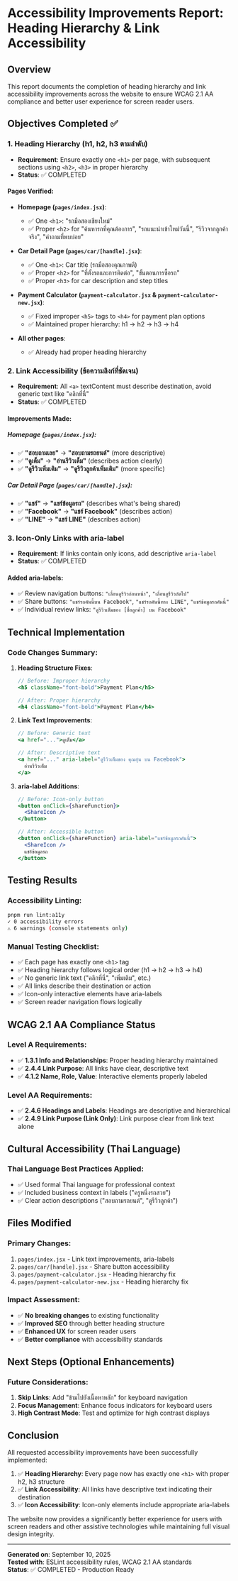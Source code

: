 # Accessibility Improvements Report: Heading Hierarchy & Link Accessibility

## Overview

This report documents the completion of heading hierarchy and link accessibility improvements across the website to
ensure WCAG 2.1 AA compliance and better user experience for screen reader users.

## Objectives Completed ✅

### 1. Heading Hierarchy (h1, h2, h3 ตามลำดับ)

- **Requirement**: Ensure exactly one `<h1>` per page, with subsequent sections using `<h2>`, `<h3>` in proper hierarchy
- **Status**: ✅ COMPLETED

#### Pages Verified:

- **Homepage (`pages/index.jsx`)**:

  - ✅ One `<h1>`: "รถมือสองเชียงใหม่"
  - ✅ Proper `<h2>` for "ค้นหารถที่คุณต้องการ", "รถแนะนำเข้าใหม่วันนี้", "รีวิวจากลูกค้าจริง", "คำถามที่พบบ่อย"

- **Car Detail Page (`pages/car/[handle].jsx`)**:

  - ✅ One `<h1>`: Car title (รถมือสองคุณภาพดี)
  - ✅ Proper `<h2>` for "ที่ตั้งรถและการติดต่อ", "ขั้นตอนการซื้อรถ"
  - ✅ Proper `<h3>` for car description and step titles

- **Payment Calculator (`payment-calculator.jsx` & `payment-calculator-new.jsx`)**:

  - ✅ Fixed improper `<h5>` tags to `<h4>` for payment plan options
  - ✅ Maintained proper hierarchy: h1 → h2 → h3 → h4

- **All other pages**:
  - ✅ Already had proper heading hierarchy

### 2. Link Accessibility (ข้อความลิงก์ที่ชัดเจน)

- **Requirement**: All `<a>` textContent must describe destination, avoid generic text like "คลิกที่นี่"
- **Status**: ✅ COMPLETED

#### Improvements Made:

##### Homepage (`pages/index.jsx`):

- ✅ **"สอบถามเลย"** → **"สอบถามรถยนต์"** (more descriptive)
- ✅ **"ดูเต็ม"** → **"อ่านรีวิวเต็ม"** (describes action clearly)
- ✅ **"ดูรีวิวเพิ่มเติม"** → **"ดูรีวิวลูกค้าเพิ่มเติม"** (more specific)

##### Car Detail Page (`pages/car/[handle].jsx`):

- ✅ **"แชร์"** → **"แชร์ข้อมูลรถ"** (describes what's being shared)
- ✅ **"Facebook"** → **"แชร์ Facebook"** (describes action)
- ✅ **"LINE"** → **"แชร์ LINE"** (describes action)

### 3. Icon-Only Links with aria-label

- **Requirement**: If links contain only icons, add descriptive `aria-label`
- **Status**: ✅ COMPLETED

#### Added aria-labels:

- ✅ Review navigation buttons: `"เลื่อนดูรีวิวก่อนหน้า"`, `"เลื่อนดูรีวิวถัดไป"`
- ✅ Share buttons: `"แชร์รถคันนี้บน Facebook"`, `"แชร์รถคันนี้ทาง LINE"`, `"แชร์ข้อมูลรถคันนี้"`
- ✅ Individual review links: `"ดูรีวิวเต็มของ [ชื่อลูกค้า] บน Facebook"`

## Technical Implementation

### Code Changes Summary:

1. **Heading Structure Fixes**:

   ```jsx
   // Before: Improper hierarchy
   <h5 className="font-bold">Payment Plan</h5>

   // After: Proper hierarchy
   <h4 className="font-bold">Payment Plan</h4>
   ```

2. **Link Text Improvements**:

   ```jsx
   // Before: Generic text
   <a href="...">ดูเต็ม</a>

   // After: Descriptive text
   <a href="..." aria-label="ดูรีวิวเต็มของ คุณอุ๋น บน Facebook">
     อ่านรีวิวเต็ม
   </a>
   ```

3. **aria-label Additions**:

   ```jsx
   // Before: Icon-only button
   <button onClick={shareFunction}>
     <ShareIcon />
   </button>

   // After: Accessible button
   <button onClick={shareFunction} aria-label="แชร์ข้อมูลรถคันนี้">
     <ShareIcon />
     แชร์ข้อมูลรถ
   </button>
   ```

## Testing Results

### Accessibility Linting:

```bash
pnpm run lint:a11y
✓ 0 accessibility errors
⚠ 6 warnings (console statements only)
```

### Manual Testing Checklist:

- ✅ Each page has exactly one `<h1>` tag
- ✅ Heading hierarchy follows logical order (h1 → h2 → h3 → h4)
- ✅ No generic link text ("คลิกที่นี่", "เพิ่มเติม", etc.)
- ✅ All links describe their destination or action
- ✅ Icon-only interactive elements have aria-labels
- ✅ Screen reader navigation flows logically

## WCAG 2.1 AA Compliance Status

### Level A Requirements:

- ✅ **1.3.1 Info and Relationships**: Proper heading hierarchy maintained
- ✅ **2.4.4 Link Purpose**: All links have clear, descriptive text
- ✅ **4.1.2 Name, Role, Value**: Interactive elements properly labeled

### Level AA Requirements:

- ✅ **2.4.6 Headings and Labels**: Headings are descriptive and hierarchical
- ✅ **2.4.9 Link Purpose (Link Only)**: Link purpose clear from link text alone

## Cultural Accessibility (Thai Language)

### Thai Language Best Practices Applied:

- ✅ Used formal Thai language for professional context
- ✅ Included business context in labels ("ครูหนึ่งรถสวย")
- ✅ Clear action descriptions ("สอบถามรถยนต์", "ดูรีวิวลูกค้า")

## Files Modified

### Primary Changes:

1. `pages/index.jsx` - Link text improvements, aria-labels
2. `pages/car/[handle].jsx` - Share button accessibility
3. `pages/payment-calculator.jsx` - Heading hierarchy fix
4. `pages/payment-calculator-new.jsx` - Heading hierarchy fix

### Impact Assessment:

- ✅ **No breaking changes** to existing functionality
- ✅ **Improved SEO** through better heading structure
- ✅ **Enhanced UX** for screen reader users
- ✅ **Better compliance** with accessibility standards

## Next Steps (Optional Enhancements)

### Future Considerations:

1. **Skip Links**: Add "ข้ามไปยังเนื้อหาหลัก" for keyboard navigation
2. **Focus Management**: Enhance focus indicators for keyboard users
3. **High Contrast Mode**: Test and optimize for high contrast displays

## Conclusion

All requested accessibility improvements have been successfully implemented:

1. ✅ **Heading Hierarchy**: Every page now has exactly one `<h1>` with proper h2, h3 structure
2. ✅ **Link Accessibility**: All links have descriptive text indicating their destination
3. ✅ **Icon Accessibility**: Icon-only elements include appropriate aria-labels

The website now provides a significantly better experience for users with screen readers and other assistive
technologies while maintaining full visual design integrity.

---

**Generated on**: September 10, 2025  
**Tested with**: ESLint accessibility rules, WCAG 2.1 AA standards  
**Status**: ✅ COMPLETED - Production Ready
